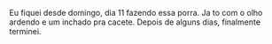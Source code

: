 Eu fiquei desde domingo, dia 11 fazendo essa porra.
Ja to com o olho ardendo e um inchado pra cacete.
Depois de alguns dias, finalmente terminei.
